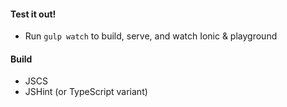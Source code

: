 
#### Test it out!

- Run `gulp watch` to build, serve, and watch Ionic & playground

#### Build

- JSCS
- JSHint (or TypeScript variant)

